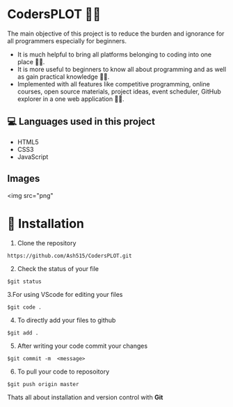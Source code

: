 # CodersPLOT 👨‍💻
 
The main objective of this project is to reduce the burden and ignorance for all programmers especially for beginners. 
- It is much helpful to bring all platforms belonging to coding into one place 👨‍💻.
- It is more useful to beginners to know all about programming and as well as gain practical knowledge 👨‍💻.
- Implemented with all features like competitive programming, online courses, open source materials, project ideas, event scheduler, GitHub explorer in a one web application 👨‍💻. 

## 💻 Languages used in this project
- HTML5
- CSS3
- JavaScript

## Images
<img src="png"
# 🚀&nbsp;Installation 
1. Clone the repository 
```
https://github.com/Ash515/CodersPLOT.git
```
2. Check the status of your file 
```
$git status
```

3.For using VScode for editing your files 
```
$git code .
```
4. To directly add your files to github
```
$git add .
```
5. After writing your code commit your changes 
```
$git commit -m  <message>
```
6. To pull your code to reposoitory
```
$git push origin master
```
Thats all about installation and version control with **Git**
